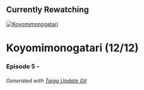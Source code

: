 ﻿
## Currently Rewatching

[![Koyomimonogatari](https://s4.anilist.co/file/anilistcdn/media/anime/cover/medium/bx21520-nZKCr7PZrv7e.png)](https://anilist.co/anime/21520)

# Koyomimonogatari (12/12)

### Episode 5 - 

###### *Generated with [Taiga Update Git](https://github.com/nike4613/taiga-update-git)*
